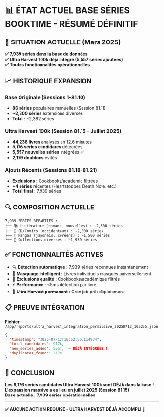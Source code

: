 # 📊 ÉTAT ACTUEL BASE SÉRIES BOOKTIME - RÉSUMÉ DÉFINITIF

## 🎯 SITUATION ACTUELLE (Mars 2025)

**✅ 7,939 séries dans la base de données**  
**✅ Ultra Harvest 100k déjà intégré (5,557 séries ajoutées)**  
**✅ Toutes fonctionnalités opérationnelles**  

## 📈 HISTORIQUE EXPANSION

### Base Originale (Sessions 1-81.10)
- **86 séries** populaires manuelles (Session 81.11)
- **~2,300 séries** extensions diverses
- **Total** : ~2,382 séries

### Ultra Harvest 100k (Session 81.15 - Juillet 2025)
- **44,238 livres** analysés en 12.6 minutes
- **9,176 séries candidates** détectées  
- **5,557 nouvelles séries** intégrées ✅
- **2,179 doublons** évités

### Ajouts Récents (Sessions 81.18-81.21)
- **Exclusions** : Cookbooks/academic filtrées
- **+4 séries** récentes (Heartstopper, Death Note, etc.)
- **Total final** : 7,939 séries

## 🔍 COMPOSITION ACTUELLE

```
7,939 SÉRIES RÉPARTIES :
├── 📚 Littérature (romans, nouvelles) : ~2,500 séries
├── 🎨 BD/Comics (occidentaux) : ~2,000 séries  
├── 📖 Mangas (japonais, coréens) : ~1,500 séries
└── 📑 Collections diverses : ~1,939 séries
```

## ✅ FONCTIONNALITÉS ACTIVES

- 🔍 **Détection automatique** : 7,939 séries reconnues instantanément
- 🚫 **Masquage intelligent** : Livres individuels masqués universellement
- 🎯 **Exclusions qualité** : Cookbooks/académique filtrés
- ⚡ **Performance** : <5ms détection par livre
- 🤖 **Ultra Harvest permanent** : Cron job prêt déploiement

## 📋 PREUVE INTÉGRATION

**Fichier** : `/app/reports/ultra_harvest_integration_permissive_20250712_105255.json`
```json
{
  "timestamp": "2025-07-12T10:52:55.114934",
  "total_candidates": 9176,
  "new_series_added": 5557,  ← DÉJÀ INTÉGRÉES !
  "duplicates_found": 2179
}
```

## 🎯 CONCLUSION

**Les 9,176 séries candidates Ultra Harvest 100k sont DÉJÀ dans la base !**  
**L'expansion massive a eu lieu en juillet 2025 (Session 81.15)**  
**Base actuelle : 7,939 séries opérationnelles**  

---

**✅ AUCUNE ACTION REQUISE - ULTRA HARVEST DÉJÀ ACCOMPLI** 🚀
